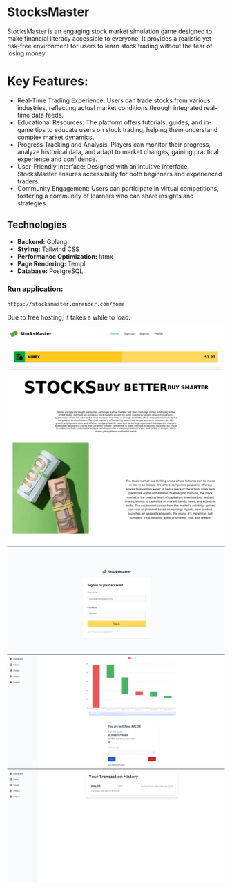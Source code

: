 # StocksMaster

StocksMaster is an engaging stock market simulation game designed to make financial literacy accessible to everyone. It provides a realistic yet risk-free environment for users to learn stock trading without the fear of losing money.

# Key Features:
- Real-Time Trading Experience: Users can trade stocks from various industries, reflecting actual market conditions through integrated real-time data feeds.
- Educational Resources: The platform offers tutorials, guides, and in-game tips to educate users on stock trading, helping them understand complex market dynamics.
- Progress Tracking and Analysis: Players can monitor their progress, analyze historical data, and adapt to market changes, gaining practical experience and confidence.
- User-Friendly Interface: Designed with an intuitive interface, StocksMaster ensures accessibility for both beginners and experienced traders.
- Community Engagement: Users can participate in virtual competitions, fostering a community of learners who can share insights and strategies.

## Technologies

- **Backend:** Golang
- **Styling:** Tailwind CSS
- **Performance Optimization:** htmx
- **Page Rendering:** Templ
- **Database:** PostgreSQL

### Run application:
```sh
https://stocksmaster.onrender.com/home
```
Due to free hosting, it takes a while to load.

![Opis obrazu 1](sh1.png)
![Opis obrazu 2](sh2.png)
![Opis obrazu 3](sh3.png)
![Opis obrazu 4](sh4.png)

